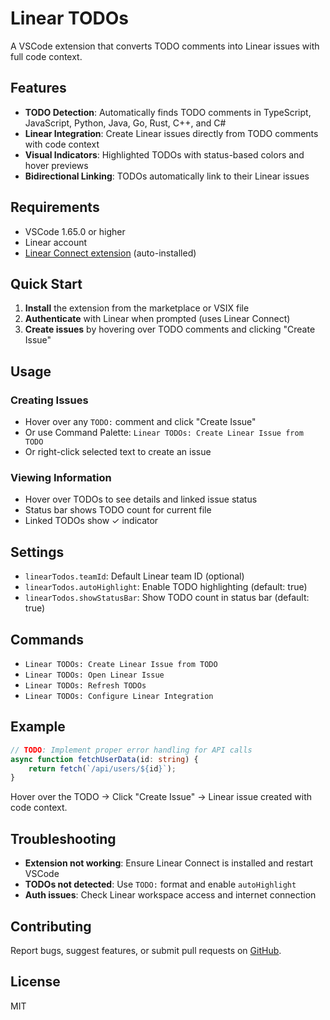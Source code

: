 # Linear TODOs

A VSCode extension that converts TODO comments into Linear issues with full code context.

## Features

- **TODO Detection**: Automatically finds TODO comments in TypeScript, JavaScript, Python, Java, Go, Rust, C++, and C#
- **Linear Integration**: Create Linear issues directly from TODO comments with code context
- **Visual Indicators**: Highlighted TODOs with status-based colors and hover previews
- **Bidirectional Linking**: TODOs automatically link to their Linear issues

## Requirements

- VSCode 1.65.0 or higher
- Linear account
- [Linear Connect extension](https://marketplace.visualstudio.com/items?itemName=Linear.linear-connect) (auto-installed)

## Quick Start

1. **Install** the extension from the marketplace or VSIX file
2. **Authenticate** with Linear when prompted (uses Linear Connect)
3. **Create issues** by hovering over TODO comments and clicking "Create Issue"

## Usage

### Creating Issues
- Hover over any `TODO:` comment and click "Create Issue"
- Or use Command Palette: `Linear TODOs: Create Linear Issue from TODO`
- Or right-click selected text to create an issue

### Viewing Information
- Hover over TODOs to see details and linked issue status
- Status bar shows TODO count for current file
- Linked TODOs show ✓ indicator

## Settings

- `linearTodos.teamId`: Default Linear team ID (optional)
- `linearTodos.autoHighlight`: Enable TODO highlighting (default: true)
- `linearTodos.showStatusBar`: Show TODO count in status bar (default: true)

## Commands

- `Linear TODOs: Create Linear Issue from TODO`
- `Linear TODOs: Open Linear Issue`
- `Linear TODOs: Refresh TODOs`
- `Linear TODOs: Configure Linear Integration`

## Example

```typescript
// TODO: Implement proper error handling for API calls
async function fetchUserData(id: string) {
    return fetch(`/api/users/${id}`);
}
```

Hover over the TODO → Click "Create Issue" → Linear issue created with code context.

## Troubleshooting

- **Extension not working**: Ensure Linear Connect is installed and restart VSCode
- **TODOs not detected**: Use `TODO:` format and enable `autoHighlight`
- **Auth issues**: Check Linear workspace access and internet connection

## Contributing

Report bugs, suggest features, or submit pull requests on [GitHub](https://github.com/dtran26/linear-todos).

## License

MIT
